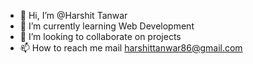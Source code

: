 - 👋 Hi, I’m @Harshit Tanwar
- 🌱 I’m currently learning Web Development
- 💞️ I’m looking to collaborate on projects
- 📫 How to reach me mail harshittanwar86@gmail.com
